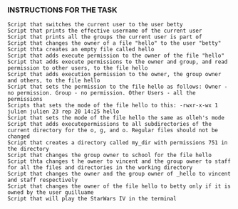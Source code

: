 ### INSTRUCTIONS FOR THE TASK
	Script that switches the current user to the user betty
	Script that prints the effective username of the current user
	Script that prints all the groups the current user is part of
	Script that changes the owner of a file "hello" to the user "betty"
	Script thta creates an empty file called hello
	Script that adds execute permission to the owner of the file "hello"
	Script that adds execute permissions to the owner and group, and read permission to other users, to the file hello
	Script that adds execution permission to the owner, the group owner and others, to the file hello
	Script that sets the permission to the file hello as follows: Owner - no permission. Group - no permission. Other Users - all the permissions
	Scripts that sets the mode of the file hello to this: -rwxr-x-wx 1 julien julien 23 rep 20 14:25 hello
	Script that sets the mode of the file hello the same as olleh's mode
	Script that adds executepermissions to all subdirectories of the current directory for the o, g, and o. Regular files should not be changed
	Script that creates a directory called my_dir with permissions 751 in the directory
	Script that changes the group owner to school for the file hello
	Script thta changes t he owner to vincent and the group owner to staff for all the files and directories in the working directory
	Script that changes the owner and the group owner of _hello to vincent and staff respectively
	Script that changes the owner of the file hello to betty only if it is owned by the user guilluame
	Script that will play the StarWars IV in the terminal
